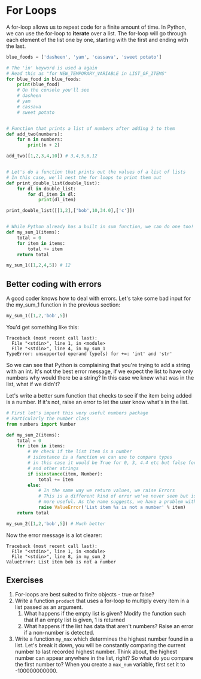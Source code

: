 # For Loops

A for-loop allows us to repeat code for a finite amount of time. In Python, we can use the for-loop to **iterate** over a list. The for-loop will go through each element of the list one by one, starting with the first and ending with the last.

```python
blue_foods = ['dasheen', 'yam', 'cassava', 'sweet potato']

# The 'in' keyword is used a again
# Read this as "for NEW_TEMPORARY_VARIABLE in LIST_OF_ITEMS"
for blue_food in blue_foods:
    print(blue_food)
    # On the console you'll see
    # dasheen
    # yam
    # cassava
    # sweet potato


# Function that prints a list of numbers after adding 2 to them
def add_two(numbers):
    for n in numbers:
        print(n + 2)

add_two([1,2,3,4,10]) # 3,4,5,6,12


# Let's do a function that prints out the values of a list of lists
# In this case, we'll nest the for loops to print them out
def print_double_list(double_list):
    for dl in double_list:
        for dl_item in dl:
            print(dl_item)

print_double_list([[1,2],['bob',10,34.0],['c']])


# While Python already has a built in sum function, we can do one too!
def my_sum_1(items):
    total = 0
    for item in items:
        total += item
    return total

my_sum_1([1,2,4,5]) # 12
```

## Better coding with errors

A good coder knows how to deal with errors. Let's take some bad input for the my\_sum\_1 function in the previous section:

```python
my_sum_1([1,2,'bob',5])
```

You'd get something like this:

```text
Traceback (most recent call last):
  File "<stdin>", line 1, in <module>
  File "<stdin>", line 4, in my_sum_1
TypeError: unsupported operand type(s) for +=: 'int' and 'str'
```

So we can see that Python is complaining that you're trying to add a string with an int. It's not the best error message, if we expect the list to have only numbers why would there be a string? In this case we knew what was in the list, what if we didn't?

Let's write a better sum function that checks to see if the item being added is a number. If it's not, raise an error to let the user know what's in the list.

```python
# First let's import this very useful numbers package
# Particularly the number class
from numbers import Number

def my_sum_2(items):
    total = 0
    for item in items:
        # We check if the list item is a number
        # isinstance is a function we can use to compare types
        # in this case it would be True for 0, 3, 4.4 etc but false for 'me'
        # and other strings
        if isinstance(item, Number):
            total += item
        else:
            # In the same way we return values, we raise Errors
            # This is a different kind of error we've never seen but is a lot
            # more useful. As the name suggests, we have a problem with a value
            raise ValueError('List item %s is not a number' % item)
    return total

my_sum_2([1,2,'bob',5]) # Much better
```

Now the error message is a lot clearer:

```text
Traceback (most recent call last):
  File "<stdin>", line 1, in <module>
  File "<stdin>", line 8, in my_sum_2
ValueError: List item bob is not a number
```

## Exercises

1. For-loops are best suited to finite objects - true or false?
2. Write a function `product` that uses a for-loop to multiply every item in a list passed as an argument.
   1. What happens if the empty list is given? Modify the function such that if an empty list is given, 1 is returned
   2. What happens if the list has data that aren't numbers? Raise an error if a non-number is detected.
3. Write a function `my_max` which determines the highest number found in a list. Let's break it down, you will be constantly comparing the current number to last recorded highest number. Think about, the highest number can appear anywhere in the list, right? So what do you compare the first number to? When you create a `max_num` variable, first set it to -100000000000.
